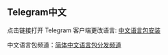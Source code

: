## Telegram中文

点击链接打开 Telegram 客户端更改语言:
[中文语言包安装](https://t.me/setlanguage/classic-chs)

中文语言包频道：[简体中文语言包分发频道](https://t.me/Simplified_Chinese)
